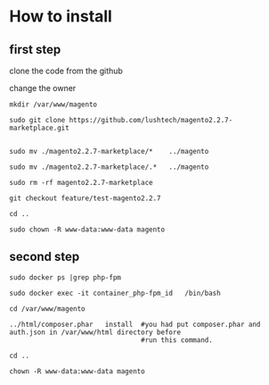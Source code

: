 # How to install

## first step
clone the code from the github

change the owner

```
mkdir /var/www/magento

sudo git clone https://github.com/lushtech/magento2.2.7-marketplace.git


sudo mv ./magento2.2.7-marketplace/*    ../magento

sudo mv ./magento2.2.7-marketplace/.*   ../magento

sudo rm -rf magento2.2.7-marketplace

git checkout feature/test-magento2.2.7

cd ..

sudo chown -R www-data:www-data magento

```

## second step


```
sudo docker ps |grep php-fpm

sudo docker exec -it container_php-fpm_id   /bin/bash

cd /var/www/magento

../html/composer.phar   install  #you had put composer.phar and auth.json in /var/www/html directory before 
                                 #run this command.

cd ..

chown -R www-data:www-data magento

```



